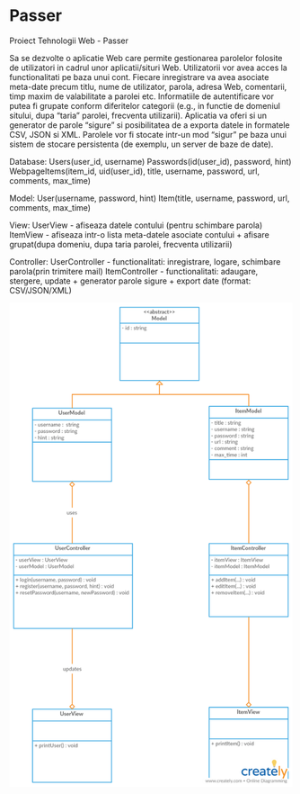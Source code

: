 # Passer
Proiect Tehnologii Web - Passer

Sa se dezvolte o aplicatie Web care permite gestionarea parolelor folosite de utilizatori in cadrul unor aplicatii/situri Web. Utilizatorii vor avea acces la functionalitati pe baza unui cont. Fiecare inregistrare va avea asociate meta-date precum titlu, nume de utilizator, parola, adresa Web, comentarii, timp maxim de valabilitate a parolei etc. Informatiile de autentificare vor putea fi grupate conform diferitelor categorii (e.g., in functie de domeniul sitului, dupa “taria” parolei, frecventa utilizarii). Aplicatia va oferi si un generator de parole “sigure” si posibilitatea de a exporta datele in formatele CSV, JSON si XML. Parolele vor fi stocate intr-un mod “sigur” pe baza unui sistem de stocare persistenta (de exemplu, un server de baze de date).

Database:
Users(user_id, username)
Passwords(id(user_id), password, hint)
WebpageItems(item_id, uid(user_id), title, username, password, url, comments, max_time)

Model:
User(username, password, hint)
Item(title, username, password, url, comments, max_time)

View:
UserView - afiseaza datele contului (pentru schimbare parola)
ItemView - afiseaza intr-o lista meta-datele asociate contului + afisare grupat(dupa domeniu, dupa taria parolei, frecventa utilizarii)

Controller:
UserController - functionalitati: inregistrare, logare, schimbare parola(prin trimitere mail)
ItemController - functionalitati: adaugare, stergere, update + generator parole sigure + export date (format: CSV/JSON/XML)

![Diagrama UML](https://github.com/alinciocoveanu/Passer/blob/master/Passer.png)
